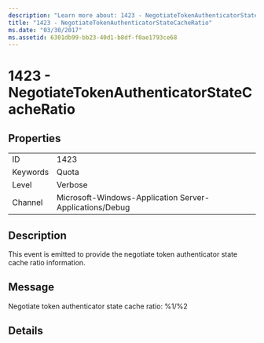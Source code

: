 ```yaml
---
description: "Learn more about: 1423 - NegotiateTokenAuthenticatorStateCacheRatio"
title: "1423 - NegotiateTokenAuthenticatorStateCacheRatio"
ms.date: "03/30/2017"
ms.assetid: 6301db99-bb23-40d1-b8df-f0ae1793ce68
---
```

# 1423 - NegotiateTokenAuthenticatorStateCacheRatio

## Properties  
  
|||  
|-|-|  
|ID|1423|  
|Keywords|Quota|  
|Level|Verbose|  
|Channel|Microsoft-Windows-Application Server-Applications/Debug|  
  
## Description  

 This event is emitted to provide the negotiate token authenticator state cache ratio information.  
  
## Message  

 Negotiate token authenticator state cache ratio: %1/%2  
  
## Details
